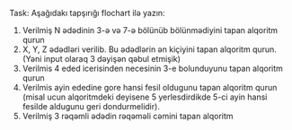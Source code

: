 Task:
Aşağıdakı tapşırığı flochart  ilə yazın:

1. Verilmiş N ədədinin 3-ə və 7-ə bölünüb bölünmədiyini tapan alqoritm qurun
2.  X, Y, Z  ədədləri verilib. Bu ədədlərin ən kiçiyini tapan alqoritm qurun. (Yəni input olaraq 3 dəyişən qəbul etmişik)
3. Verilmis 4 eded icerisinden necesinin  3-e bolunduyunu tapan alqoritm qurun
4. Verilmis ayin ededine gore hansi fesil oldugunu tapan alqoritm qurun (misal ucun alqoritmdeki deyisene 5 yerlesdirdikde 5-ci  ayin hansi fesilde aldugunu geri dondurmelidir).
5. Verilmiş 3 rəqəmli ədədin rəqəməli cəmini tapan alqoritm